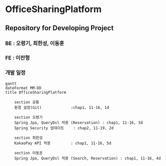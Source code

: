 # OfficeSharingPlatform

## Repository for Developing Project

### BE : 오령기, 최한성, 이동훈

### FE : 이찬형

### 개발 일정

```mermaid
gantt
dateFormat MM-DD
title OfficeSharingPlatform

    section 공통
    환경 설정(Git)             :chap1, 11-16, 1d

    section 오령기
    Spring Jpa, QueryDsl 적용 (Reservation) : chap1, 11-16, 3d
    Spring Security 업데이트    : chap2, 11-19, 2d

    section 최한성
    KakaoPay API 적용         : chap1, 11-16, 5d
    
    section 이동훈
    Spring Jpa, QueryDsl 적용 (Search, Reservation) : chap1, 11-16, 4d 

```